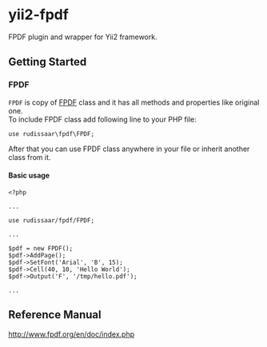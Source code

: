 # yii2-fpdf

FPDF plugin and wrapper for Yii2 framework.

## Getting Started

### FPDF

`FPDF` is copy of [FPDF](http://www.fpdf.org/) class and it has all methods and properties like original one.  
To include FPDF class add following line to your PHP file:

`use rudissaar\fpdf\FPDF;`

After that you can use FPDF class anywhere in your file or inherit another class from it.

#### Basic usage
```
<?php

...

use rudissaar/fpdf/FPDF;

...

$pdf = new FPDF();
$pdf->AddPage();
$pdf->SetFont('Arial', 'B', 15);
$pdf->Cell(40, 10, 'Hello World');
$pdf->Output('F', '/tmp/hello.pdf');

...
```

## Reference Manual

http://www.fpdf.org/en/doc/index.php
